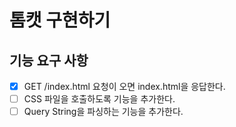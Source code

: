 # 톰캣 구현하기

## 기능 요구 사항
- [X] GET /index.html 요청이 오면 index.html을 응답한다.
- [ ] CSS 파일을 호출하도록 기능을 추가한다.
- [ ] Query String을 파싱하는 기능을 추가한다.
